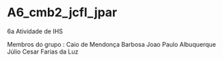 # A6_cmb2_jcfl_jpar
6a Atividade de IHS

Membros do grupo :
  Caio de Mendonça Barbosa
  Joao Paulo Albuquerque
  Júlio Cesar Farias da Luz
